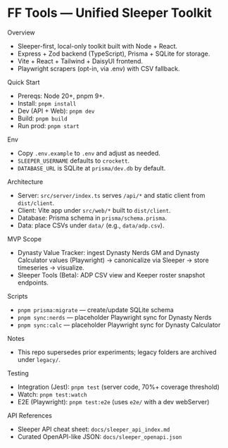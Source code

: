 # FF Tools — Unified Sleeper Toolkit

Overview

- Sleeper-first, local-only toolkit built with Node + React.
- Express + Zod backend (TypeScript), Prisma + SQLite for storage.
- Vite + React + Tailwind + DaisyUI frontend.
- Playwright scrapers (opt-in, via .env) with CSV fallback.

Quick Start

- Prereqs: Node 20+, pnpm 9+.
- Install: `pnpm install`
- Dev (API + Web): `pnpm dev`
- Build: `pnpm build`
- Run prod: `pnpm start`

Env

- Copy `.env.example` to `.env` and adjust as needed.
- `SLEEPER_USERNAME` defaults to `crockett`.
- `DATABASE_URL` is SQLite at `prisma/dev.db` by default.

Architecture

- Server: `src/server/index.ts` serves `/api/*` and static client from `dist/client`.
- Client: Vite app under `src/web/*` built to `dist/client`.
- Database: Prisma schema in `prisma/schema.prisma`.
- Data: place CSVs under `data/` (e.g., `data/adp.csv`).

MVP Scope

- Dynasty Value Tracker: ingest Dynasty Nerds GM and Dynasty Calculator values (Playwright) → canonicalize via Sleeper → store timeseries → visualize.
- Sleeper Tools (Beta): ADP CSV view and Keeper roster snapshot endpoints.

Scripts

- `pnpm prisma:migrate` — create/update SQLite schema
- `pnpm sync:nerds` — placeholder Playwright sync for Dynasty Nerds
- `pnpm sync:calc` — placeholder Playwright sync for Dynasty Calculator

Notes

- This repo supersedes prior experiments; legacy folders are archived under `legacy/`.

Testing

- Integration (Jest): `pnpm test` (server code, 70%+ coverage threshold)
- Watch: `pnpm test:watch`
- E2E (Playwright): `pnpm test:e2e` (uses `e2e/` with a dev webServer)

API References

- Sleeper API cheat sheet: `docs/sleeper_api_index.md`
- Curated OpenAPI-like JSON: `docs/sleeper_openapi.json`
